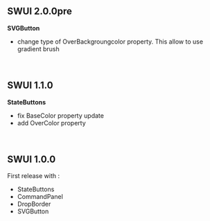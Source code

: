 ## SWUI 2.0.0pre

**SVGButton**
- change type of OverBackgroungcolor property. This allow to use gradient brush
<br/><br/><br/>

## SWUI 1.1.0

**StateButtons**
- fix BaseColor property update
- add OverColor property
<br/><br/><br/>
  
  
## SWUI 1.0.0

First release with :
- StateButtons
- CommandPanel
- DropBorder
- SVGButton
